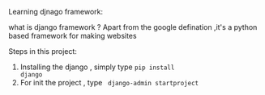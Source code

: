 Learning djnago framework:

what is django framework ? 
Apart from the google defination ,it's a python based framework for making websites

Steps in this project:

1) Installing the django , simply type <code>pip install django</code>
2) For init the project , type <code> django-admin startproject <project-name> </code>
